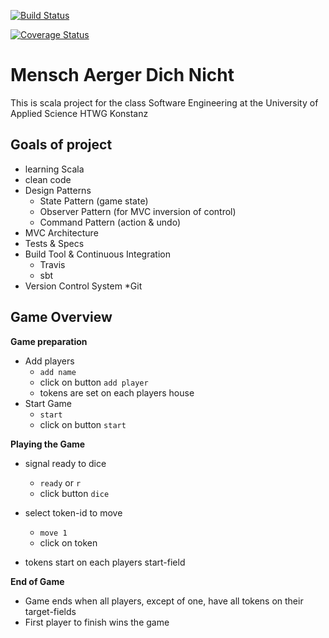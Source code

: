 [![Build Status](https://travis-ci.org/svantja/MenschAergerDichNicht.svg?branch=master)](https://travis-ci.org/svantja/de.htwg.se.MenschAergerDichNicht)

[![Coverage Status](https://coveralls.io/repos/github/svantja/MenschAergerDichNicht/badge.svg?branch=master)](https://coveralls.io/github/svantja/MenschAergerDichNicht?branch=master)


Mensch Aerger Dich Nicht
=========================

This is scala project for the class Software Engineering at the University of Applied Science HTWG Konstanz

## Goals of project

* learning Scala
* clean code
* Design Patterns
    * State Pattern (game state)
    * Observer Pattern (for MVC inversion of control)
    * Command Pattern (action & undo)
* MVC Architecture
* Tests & Specs
* Build Tool & Continuous Integration
    * Travis
    * sbt
* Version Control System
    *Git

## Game Overview

**Game preparation**

* Add players
    * `add name`
    * click on button `add player`
    * tokens are set on each players house
* Start Game
    * `start`
    * click on button `start`
    
**Playing the Game**

* signal ready to dice
    * `ready` or `r`
    * click button `dice`
* select token-id to move
    * `move 1`
    * click on token
    
* tokens start on each players start-field

**End of Game**

* Game ends when all players, except of one, have all tokens on their target-fields
* First player to finish wins the game




